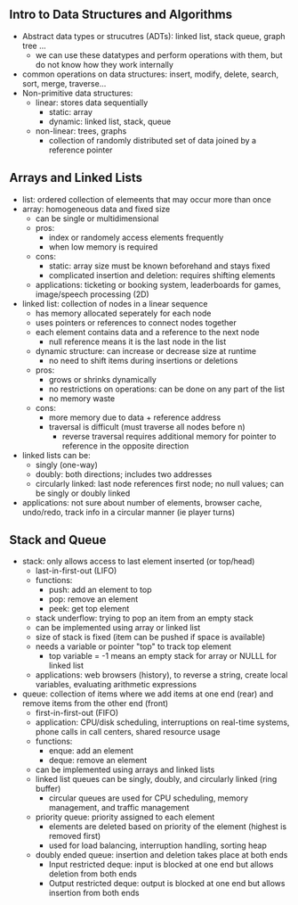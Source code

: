 ## Intro to Data Structures and Algorithms
- Abstract data types or strucutres (ADTs): linked list, stack queue, graph tree ...
  - we can use these datatypes and perform operations with them, but do not know how they work internally
- common operations on data structures: insert, modify, delete, search, sort, merge, traverse...
- Non-primitive data structures:
  - linear: stores data sequentially
    - static: array
    - dynamic: linked list, stack, queue
  - non-linear: trees, graphs
    - collection of randomly distributed set of data joined by a reference pointer

## Arrays and Linked Lists
- list: ordered collection of elemeents that may occur more than once
- array: homogeneous data and fixed size
  - can be single or multidimensional
  - pros:
    - index or randomely access elements frequently
    - when low memory is required
  - cons:
    - static: array size must be known beforehand and stays fixed
    - complicated insertion and deletion: requires shifting elements
  - applications: ticketing or booking system, leaderboards for games, image/speech processing (2D)
- linked list: collection of nodes in a linear sequence
  - has memory allocated seperately for each node
  - uses pointers or references to connect nodes together
  - each element contains data and a reference to the next node
    - null reference means it is the last node in the list
  - dynamic structure: can increase or decrease size at runtime
    - no need to shift items during insertions or deletions
  - pros:
    - grows or shrinks dynamically
    - no restrictions on operations: can be done on any part of the list
    - no memory waste
  - cons:
    - more memory due to data + reference address
    - traversal is difficult (must traverse all nodes before n)
      - reverse traversal requires additional memory for pointer to reference in the opposite direction
- linked lists can be: 
  - singly (one-way)
  - doubly: both directions; includes two addresses
  - circularly linked: last node references first node; no null values; can be singly or doubly linked
- applications: not sure about number of elements, browser cache, undo/redo, track info in a circular manner (ie player turns)

## Stack and Queue
- stack: only allows access to last element inserted (or top/head)
  - last-in-first-out (LIFO)
  - functions:
    - push: add an element to top
    - pop: remove an element
    - peek: get top element
  - stack underflow: trying to pop an item from an empty stack
  - can be implemented using array or linked list
  - size of stack is fixed (item can be pushed if space is available)
  - needs a variable or pointer "top" to track top element
    - top variable = -1 means an empty stack for array or NULLL for linked list
  - applications: web browsers (history), to reverse a string, create local variables, evaluating arithmetic expressions
- queue: collection of items where we add items at one end (rear) and remove items from the other end (front)
  - first-in-first-out (FIFO)
  - application: CPU/disk scheduling, interruptions on real-time systems, phone calls in call centers, shared resource usage
  - functions:
    - enque: add an element
    - deque: remove an element
  - can be implemented using arrays and linked lists
  - linked list queues can be singly, doubly, and circularly linked (ring buffer)
    - circular queues are used for CPU scheduling, memory management, and traffic management
  - priority queue: priority assigned to each element
    - elements are deleted based on priority of the element (highest is removed first)
    - used for load balancing, interruption handling, sorting heap
  - doubly ended queue: insertion and deletion takes place at both ends
    - Input restricted deque: input is blocked at one end but allows deletion from both ends
    - Output restricted deque: output is blocked at one end but allows insertion from both ends
